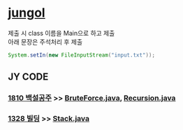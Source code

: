 # [jungol](http://www.jungol.co.kr/)

제출 시 class 이름을 Main으로 하고 제출<br>
아래 문장은 주석처리 후 제출
```java
System.setIn(new FileInputStream("input.txt"));
```

## JY CODE

### [1810 백설공주](http://www.jungol.co.kr/bbs/board.php?bo_table=pbank&wr_id=1083&sca=99) >> [BruteForce.java](JY_J1810_Main.java), [Recursion.java](JY_J1810_2_Main.java)

### [1328 빌딩](http://www.jungol.co.kr/bbs/board.php?bo_table=pbank&wr_id=607&sca=3020) >> [Stack.java](JY_Main_J1328.java)